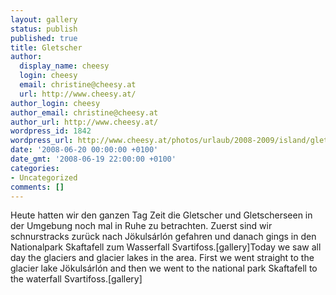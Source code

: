 ```yaml
---
layout: gallery
status: publish
published: true
title: Gletscher
author:
  display_name: cheesy
  login: cheesy
  email: christine@cheesy.at
  url: http://www.cheesy.at/
author_login: cheesy
author_email: christine@cheesy.at
author_url: http://www.cheesy.at/
wordpress_id: 1842
wordpress_url: http://www.cheesy.at/photos/urlaub/2008-2009/island/gletscher/
date: '2008-06-20 00:00:00 +0100'
date_gmt: '2008-06-19 22:00:00 +0100'
categories:
- Uncategorized
comments: []
---
```

<!--:de-->Heute hatten wir den ganzen Tag Zeit die Gletscher und Gletscherseen in der Umgebung noch mal in Ruhe zu betrachten. Zuerst sind wir schnurstracks zurück nach Jökulsárlón gefahren und danach gings in den Nationalpark Skaftafell zum Wasserfall Svartifoss.[gallery]<!--:--><!--:en-->Today we saw all day the glaciers and glacier lakes in the area. First we went straight to the glacier lake Jökulsárlón and then we went to the national park Skaftafell to the waterfall Svartifoss.[gallery]<!--:-->

